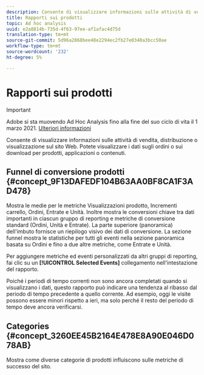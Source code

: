 ```yaml
---
description: Consente di visualizzare informazioni sulle attività di vendita, distribuzione o visualizzazione sul sito Web. Potete visualizzare i dati sugli ordini o sui download per prodotti, applicazioni o contenuti.
title: Rapporti sui prodotti
topic: Ad hoc analysis
uuid: e2a8814b-735d-4f63-97ee-af1afac4d75d
translation-type: tm+mt
source-git-commit: 5d96a2868bee48e2294ec2fb27e0340a3bcc50ae
workflow-type: tm+mt
source-wordcount: '232'
ht-degree: 5%

---
```



# Rapporti sui prodotti

>[!IMPORTANT]
>
> Adobe si sta muovendo  Ad Hoc Analysis fino alla fine del suo ciclo di vita il 1 marzo 2021. [Ulteriori informazioni](https://adobe.ly/discoverworkspace)

Consente di visualizzare informazioni sulle attività di vendita, distribuzione o visualizzazione sul sito Web. Potete visualizzare i dati sugli ordini o sui download per prodotti, applicazioni o contenuti.

## Funnel di conversione prodotti {#concept_9F13DAFEDF104B63AA0BF8CA1F3AD478}

Mostra le medie per le metriche Visualizzazioni prodotto, Incrementi carrello, Ordini, Entrate e Unità. Inoltre mostra le conversioni chiave tra dati importanti in ciascun gruppo di reporting e metriche di conversione standard (Ordini, Unità e Entrate). La parte superiore (panoramica) dell&#39;imbuto fornisce un riepilogo visivo dei dati di conversione. La sezione funnel mostra le statistiche per tutti gli eventi nella sezione panoramica basata su Ordini e fino a due altre metriche, come Entrate e Unità.

<!-- 

c_reports_products_conv_funnel.xml

 -->

Per aggiungere metriche ed eventi personalizzati da altri gruppi di reporting, fai clic su un **[!UICONTROL Selected Events]** collegamento nell&#39;intestazione del rapporto.

Poiché i periodi di tempo correnti non sono ancora completati quando si visualizzano i dati, questo rapporto può indicare una tendenza al ribasso dal periodo di tempo precedente a quello corrente. Ad esempio, oggi le visite possono essere minori rispetto a ieri, ma solo perché il resto del periodo di tempo deve ancora verificarsi.

## Categories {#concept_3260EE45B2164E478E8A90E046D078AB}

<!-- 

c_reports_categories.xml

 -->

Mostra come diverse categorie di prodotti influiscono sulle metriche di successo del sito.
